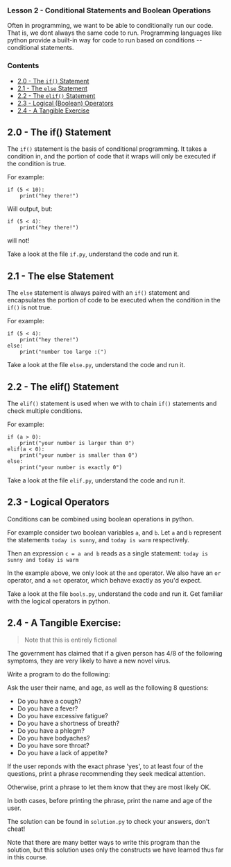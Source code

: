 ### Lesson 2 - Conditional Statements and Boolean Operations

Often in programming, we want to be able to conditionally run our code. That is, we dont always the same code to run. Programming languages like python provide a built-in way for code to run based on conditions -- conditional statements.

### Contents

* [2.0 - The `if()` Statement](#20---the-if()-statement)
* [2.1 - The `else` Statement](#21---the-else-statement)
* [2.2 - The `elif()` Statement](#22---the-elif()-statement)
* [2.3 - Logical (Boolean) Operators](#23---logical-operators)
* [2.4 - A Tangible Exercise](#24---a-tangible-exercise)

## 2.0 - The if() Statement

The `if()` statement is the basis of conditional programming. It takes a condition in, and the portion of code that it wraps will only be executed if the condition is true.

For example:

```
if (5 < 10):
	print("hey there!")
```

Will output, but:

```
if (5 < 4):
	print("hey there!")
```

will not!

Take a look at the file `if.py`, understand the code and run it.

## 2.1 - The else Statement

The `else` statement is always paired with an `if()` statement and encapsulates the portion of code to be executed when the condition in the `if()` is not true.

For example:

```
if (5 < 4):
	print("hey there!")
else:
	print("number too large :(")
```

Take a look at the file `else.py`, understand the code and run it.

## 2.2 - The elif() Statement

The `elif()` statement is used when we with to chain `if()` statements and check multiple conditions.

For example:

```
if (a > 0):
    print("your number is larger than 0")
elif(a < 0):
    print("your number is smaller than 0")
else:
    print("your number is exactly 0")
```

Take a look at the file `elif.py`, understand the code and run it.

## 2.3 - Logical Operators

Conditions can be combined using boolean operations in python.

For example consider two boolean variables `a`, and `b`.
Let `a` and `b` represent the statements `today is sunny`, and `today is warm` respectively.

Then an expression `c = a and b` reads as a single statement: `today is sunny and today is warm`

In the example above, we only look at the `and` operator. We also have an `or` operator, and a `not` operator, which behave exactly as you'd expect.

Take a look at the file `bools.py`, understand the code and run it. Get familiar with the logical operators in python.

## 2.4 - A Tangible Exercise:

> Note that this is entirely fictional

The government has claimed that if a given person has 4/8 of the following symptoms, they are very likely to have a new novel virus.

Write a program to do the following:

Ask the user their name, and age, as well as the following 8 questions:

* Do you have a cough?
* Do you have a fever?
* Do you have excessive fatigue?
* Do you have a shortness of breath?
* Do you have a phlegm?
* Do you have bodyaches?
* Do you have sore throat?
* Do you have a lack of appetite?

If the user reponds with the exact phrase 'yes', to at least four of the questions, print a phrase recommending they seek medical attention.

Otherwise, print a phrase to let them know that they are most likely OK.

In both cases, before printing the phrase, print the name and age of the user.

The solution can be found in `solution.py` to check your answers, don't cheat!

Note that there are many better ways to write this program than the solution, but this solution uses only the constructs we have learned thus far in this course.

